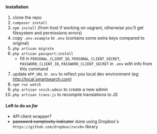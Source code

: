 #### Installation
1. clone the repo
2. `composer install`
3. `npm install` (from host if working on vagrant, otherwise you'll get filesystem and permissions errors)
4. copy `.env.example` to `.env` (contains some extra keys compared to original)
5. `php artisan migrate`
6. `php artisan passport:install`
    - fill in `PERSONAL_CLIENT_ID`, `PERSONAL_CLIENT_SECRET`, `PASSWORD_CLIENT_ID`, `PASSWORD_CLIENT_SECRET` in `.env` with info from this command 
7. update `APP_URL` in `.env` to reflect you local dev environment (eg: http://local.smartsearch.com)
8. `npm run watch`
9. `php artisan snick:admin` to create a new admin
10. `php artisan trans:js` to recompile translations to JS

#### Left to do _so far_

- API client wrapper?
- ~~password complexity indicator~~ done using Dropbox's `https://github.com/dropbox/zxcvbn` library
